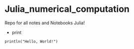 # Julia_numerical_computation
Repo for all notes and Notebooks Julia!

- print
```
println("Hello, World!")
```
